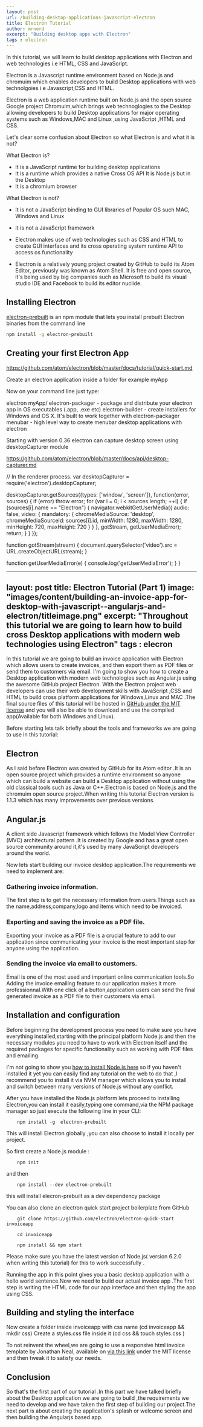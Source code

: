 ```yaml
---
layout: post
url: /building-desktop-applications-javascript-electron
title: Electron Tutorial
author: mrnerd
excerpt: "Building desktop apps with Electron" 
tags : electron
---
```


In this tutorial, we will learn to build desktop applications with Electron and web technologies i.e HTML, CSS and JavaScript.

Electron is a Javascript runtime environment based on Node.js and chromuim which enables developers to build Desktop applications with web technolgoies i.e Javascript,CSS and HTML.

Electron is a web application runtime built on Node.js and the open source Google project Chromuim,which brings web technoglogies to the Desktop allowing developers to build Desktop applications for major operating systems such as Windows,MAC and Linux ,using JavaScript ,HTML and CSS. 

Let's clear some confusion about Electron so what Electron is and what it is not?

What Electron is? 

- It is a JavaScript runtime for building desktop applications
- It is a runtime which provides a native Cross OS API 
It is Node.js but in the Desktop
- It is a chromium browser

What Electron is not?

- It is not a JavaScript binding to GUI libraries of Popular OS such MAC, Windows and Linux 

- It is not a JavaScript framework

- Electron makes use of web technologies such as CSS and HTML to create GUI interfaces and its cross operating system runtime API to access os functionality 

- Electron is a relatively young project created by GitHub to build its Atom Editor, previously was known as Atom Shell. It is free and open source, it's being used by big companies such as Microsoft to build its visual studio IDE and Facebook to build its editor nuclide. 

## Installing Electron

[electron-prebuilt](
https://github.com/mafintosh/electron-prebuilt
) is an npm module that lets you install prebuilt Electron binaries from the command line 

```bash
npm install -g electron-prebuilt
```

## Creating your first Electron App

 https://github.com/atom/electron/blob/master/docs/tutorial/quick-start.md 

Create an electron application inside a folder for example myApp

Now on your command line just type:

electron myApp/
electron-packager - package and distribute your electron app in OS executables (.app, .exe etc)
electron-builder - create installers for Windows and OS X. It's built to work together with electron-packager
menubar - high level way to create menubar desktop applications with electron


Starting with version 0.36 electron can capture desktop screen using desktopCapturer module

https://github.com/atom/electron/blob/master/docs/api/desktop-capturer.md

// In the renderer process.
var desktopCapturer = require('electron').desktopCapturer;

desktopCapturer.getSources({types: ['window', 'screen']}, function(error, sources) {
  if (error) throw error;
  for (var i = 0; i < sources.length; ++i) {
    if (sources[i].name == "Electron") {
      navigator.webkitGetUserMedia({
        audio: false,
        video: {
          mandatory: {
            chromeMediaSource: 'desktop',
            chromeMediaSourceId: sources[i].id,
            minWidth: 1280,
            maxWidth: 1280,
            minHeight: 720,
            maxHeight: 720
          }
        }
      }, gotStream, getUserMediaError);
      return;
    }
  }
});

function gotStream(stream) {
  document.querySelector('video').src = URL.createObjectURL(stream);
}

function getUserMediaError(e) {
  console.log('getUserMediaError'); }
} 

---
layout: post
title: Electron Tutorial (Part 1)
image: "images/content/building-an-invoice-app-for-desktop-with-javascript--angularjs-and-electron/titleimage.png"
excerpt: "Throughout this tutorial we are going to learn how to build cross Desktop applications with modern web technologies using Electron"
tags : elecron
---

<a data-pin-do="embedPin" data-pin-width="large" href="https://www.pinterest.com/pin/427490189612765470/"></a>



In this tutorial we are going to build an invoice application with Electron which allows users to create invoices, and then export them as PDF files or send them to customers via email. I'm going to show you how to create a Desktop application with modern web technologies such as Angular.js using the awesome GitHub project Electron. With the Electron project web developers can use their web development skills with JavaScript ,CSS and HTML to build cross platform applications for Windows,Linux and MAC .The final source files of this tutorial will be hosted in [GitHub under the MIT license](https://github.com/techiediaries/invoice-electron-angularjs-app) and you will also be able to download and use the compiled app(Available for both Windows and Linux).

Before starting lets talk briefly about the tools and frameworks we are going to use in this tutorial:

## Electron ## 

As I said before Electron was created by GitHub for its Atom editor .It is an open source project which provides a runtime environment so anyone which can build a website can build a Desktop application without using the old classical tools such as Java or C++.Electron is based on Node.js and the chromuim open source project.When writing this tutorial Electron version is 1.1.3 which has many improvements over previous versions.

## Angular.js ##

A client side Javascript framework which follows the Model View Controller (MVC) architectural pattern .It is created by Google and has a great open source community around it,it's used by many JavaScript developers around the world. 

Now lets start building our invoice desktop application.The requirements we need to implement are:

### Gathering invoice information.
The first step is to get the necessary information from users.Things such as the name,address,company,logo and items which need to be invoiced.   

### Exporting  and saving the invoice as a PDF file.
Exporting your invoice as a PDF file is a crucial feature to add to our application since communicating your invoice is the most important step for anyone using the application.

### Sending the invoice via email to customers.
Email is one of the most used and important online communication tools.So Adding the invoice emailing feature to our application makes it more professionnal.With one click of a button,application users can send the final generated invoice as a PDF file to their customers via email.   


Installation and configuration
---------------------------------

Before beginning the development process you need to make sure you have everything installed,starting with the principal platform Node.js and then the necessary modules you need to have to work with Electron itself and the required packages for specific functionality such as working with PDF files and emailing.

I'm not going to show you [how to install Node.js here](/how-to-install-node-js-6-on-ubuntu-15/) so if you haven't installed it yet you can easily find any tutorial on the web to do that ,I recommend you to install it via NVM manager which allows you to install and switch between many versions of Node.js without any conflict.

After you have installed the Node.js platform lets proceed to installing Electron,you can install it easily,typing one command,via the NPM package manager so just execute the following line in your CLI:

		npm install -g  electron-prebuilt

This will install Electron globally ,you can also choose to install it locally per project. 

So first create a Node.js module :

		npm init

and then

		npm install --dev electron-prebuilt

this will install elecron-prebuilt as a dev dependency package 

You can also clone an electron quick start project boilerplate from GitHub 

		git clone https://github.com/electron/electron-quick-start  invoiceapp

		cd invoiceapp

		npm install && npm start


Please make sure you have the latest version of Node.js( version 6.2.0 when writing this tutorial) for this to work successfully .

Running the app in this point gives you a basic desktop application with a hello world sentence.Now we need to build our actual invoice app .The first step is writing the HTML code for our app interface and then styling the app using CSS.

Building and styling the interface 
------------------------------------

Now create a folder inside invoiceapp with css name (cd invoiceapp && mkdir css)
Create a styles.css file inside it (cd css && touch styles.css )

To not reinvent the wheel,we are going to use a responsive html invoice template by Jonathan Neal, available on [via this link](http://www.jonathantneal.com/examples/invoice/invoice.zip) under the MIT license and then tweak it to satisfy our needs.

## Conclusion

So that's the first part of our tutorial .In this part we have talked briefly about the Desktop application we are going to build ,the requirements we need to develop and we have taken the first step of building our project.The next part is about creating the application's splash or welcome screen and then building the Angularjs based app.  





